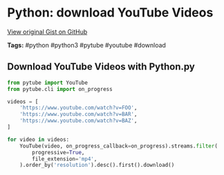 # Python: download YouTube Videos 

[View original Gist on GitHub](https://gist.github.com/Integralist/53303137d6dbb4ecc80a0384f29eb051)

**Tags:** #python #python3 #pytube #youtube #download

## Download YouTube Videos with Python.py

```python
from pytube import YouTube
from pytube.cli import on_progress

videos = [
    'https://www.youtube.com/watch?v=FOO',
    'https://www.youtube.com/watch?v=BAR',
    'https://www.youtube.com/watch?v=BAZ',
]

for video in videos:
    YouTube(video, on_progress_callback=on_progress).streams.filter(
        progressive=True,
        file_extension='mp4',
    ).order_by('resolution').desc().first().download()
```

